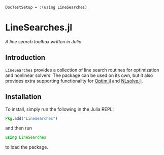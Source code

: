 ```@meta
DocTestSetup = :(using LineSearches)
```

# LineSearches.jl
*A line search toolbox written in Julia.*

## Introduction
`LineSearches` provides a collection of line search routines for
optimization and nonlinear solvers.  The package can be used on its
own, but it also provides extra supporting functionality for
[Optim.jl](https://github.com/JuliaNLSolvers/Optim.jl) and
[NLsolve.jl](https://github.com/JuliaNLSolvers/NLsolve.jl).


## Installation

To install, simply run the following in the Julia REPL:
```julia
Pkg.add("LineSearches")
```
and then run
```julia
using LineSearches
```
to load the package.
